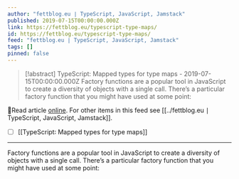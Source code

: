 ```yaml
---
author: "fettblog․eu ∣ TypeScript, JavaScript, Jamstack"
published: 2019-07-15T00:00:00.000Z
link: https://fettblog.eu/typescript-type-maps/
id: https://fettblog.eu/typescript-type-maps/
feed: "fettblog․eu ∣ TypeScript, JavaScript, Jamstack"
tags: []
pinned: false
---
```

> [!abstract] TypeScript: Mapped types for type maps - 2019-07-15T00:00:00.000Z
> Factory functions are a popular tool in JavaScript to create a diversity of objects with a single call. There’s a particular factory function that you might have used at some point:

🔗Read article [online](https://fettblog.eu/typescript-type-maps/). For other items in this feed see [[../fettblog․eu ∣ TypeScript, JavaScript, Jamstack]].

- [ ] [[TypeScript꞉ Mapped types for type maps]]
- - -
Factory functions are a popular tool in JavaScript to create a diversity of objects with a single call. There’s a particular factory function that you might have used at some point:
